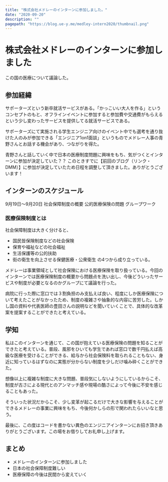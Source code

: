 ```yaml
---
title: "株式会社メドレーのインターンに参加しました。"
date: "2020-09-20"
description: ""
pagepath: "https://blog.ue-y.me/medley-intern2020/thumbnail.png"
---
```

# 株式会社メドレーのインターンに参加しました

この国の医療について議論した。  

## 参加経緯
サポーターズという新卒就活サービスがある。「かっこいい大人を作る」というコンセプトのもと、オフラインイベントに参加すると参加費や交通費がもらえるという少し変わったサービスを提供してる就活サービスである。

サポーターズにて実施される学生エンジニア向けのイベント中でも選考を通り抜けた人のみが参加できる「エンジニア1on1面談」というものでメドレー人事の青野さんとお話する機会があり、つながりを得た。

青野さんと話していく中で日本の医療制度問題に興味をもち、気がつくとインターンに参加が決定していた？？
このときすでに【前回のブログ（リンク・DMM）】に参加が決定していたため日程を調整して頂きました。ありがとうございます！

## インターンのスケジュール
9月19日〜9月20日
社会保障制度の概要
公的医療保険の問題
グループワーク

### 医療保険制度とは
社会保障制度は大きく分けると、
- 国民皆保険制度などの社会保険
- 保育や福祉などの社会福祉
- 生活保護等の公的扶助
- 街の衛生を向上させる保健医療・公衆衛生
の4つから成り立っている。

メドレーは事業領域として社会保険における医療保険を取り扱っている。今回のインターンでは医療保険制度の概要から問題点を洗い出し、今後どういったサービスや制度が必要となるのかグループにて議論を行った。

病院に行った際に窓口では３割負担のみ支払えば良い、程度にしか医療保険について考えたことがなかったため、制度の複雑さや抽象的な内容に苦労した。しかし国の資料や代表医師の豊田さんの説明などを聞いていくことで、具体的な改革案を提案することができたと考えている。

## 学知
私はこのインターンを通じて、この国が抱えている医療保険の問題を知ることができたと考えている。普段、風邪をひいても学生であれば窓口で数千円払えば高級な医療を受けることができる、給与から社会保険料を取られることもない、身近に知っているはずなのに実態が分からない制度を少しだけ噛み砕くことができた。

想像以上に複雑な制度に大きな問題、普段気にしないようにしているからこそ、制度が古さによる現代とのアンマッチ感や現場の酷さによって今後に不安を感じることもあった。

そういった状況だからこそ、少し変革が起こるだけで大きな影響を与えることができるメドレーの事業に興味をもち、今後何かしらの形で関われたらいいなと思う。

最後に、この度はコードを書かない異色のエンジニアインターンにお招き頂きありがとうございます。この場をお借りしてお礼申し上げます。

## まとめ
- メドレーのインターンに参加しました
- 日本の社会保障制度難しい
- 医療保障の今後は民間から変えていく